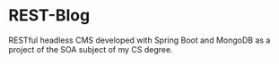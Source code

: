# REST-Blog
RESTful headless CMS developed with Spring Boot and MongoDB as a project of the SOA subject of my CS degree.
